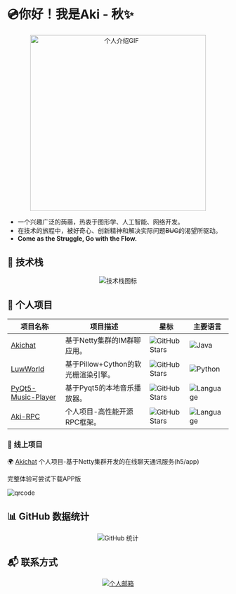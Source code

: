 #  💿你好！我是Aki - 秋✨

<div align="center">
  <img src=https://media.giphy.com/media/3oz8xur099boo4N9aU/giphy.gif?cid=790b7611z8n7me104peprcxgnzyvrrwvvyfe7sode229wxxj&ep=v1_gifs_search&rid=giphy.gif&ct=g width="auto" height="400" alt="个人介绍GIF" style="object-fit: cover; object-position: center;">
</div>

- 一个兴趣广泛的蒟蒻，热衷于图形学、人工智能、网络开发。
- 在技术的旅程中，被好奇心、创新精神和解决实际问题~~BUG~~的渴望所驱动。
- **Come as the Struggle, Go with the Flow.**


## 🔧 技术栈

<div align="center">
  <img src="https://skillicons.dev/icons?i=java,cpp,python,go,rust,html,js,vue,nodejs,docker,cs,unity,aws,git,figma" alt="技术栈图标">
</div>


## 🌟 个人项目

| 项目名称                                         | 项目描述                                         | 星标                                                         | 主要语言                                                     |
| ------------------------------------------------ | ------------------------------------------------ | ------------------------------------------------------------ | ------------------------------------------------------------ |
| [Akichat](https://github.com/aki-zone/Akichat) | 基于Netty集群的IM群聊应用。 | ![GitHub Stars](https://img.shields.io/github/stars/aki-zone/Akichat?style=social) | ![Java](https://img.shields.io/github/languages/top/aki-zone/Akichat) |
| [LuwWorld](https://github.com/aki-zone/LuwWorld) | 基于Pillow+Cython的软光栅渲染引擎。 | ![GitHub Stars](https://img.shields.io/github/stars/aki-zone/LuwWorld?style=social) | ![Python](https://img.shields.io/github/languages/top/aki-zone/LuwWorld) |
| [PyQt5-Music-Player](https://github.com/aki-zone/PyQT5-Music-Player)     | 基于Pyqt5的本地音乐播放器。       | ![GitHub Stars](https://img.shields.io/github/stars/aki-zone/PyQt5-Music-Player?style=social) | ![Language](https://img.shields.io/github/languages/top/aki-zone/PyQt5-Music-Player) |
| [Aki-RPC](https://github.com/aki-zone/Aki-RPC) | 个人项目-高性能开源RPC框架。             | ![GitHub Stars](https://img.shields.io/github/stars/aki-zone/Aki-RPC?style=social) | ![Language](https://img.shields.io/github/languages/top/aki-zone/Aki-RPC) |

<!--
## 🌐 在线足迹 

🔗[个人博客(维护ing...)]()- 日常维修记录、教程和个人心路。
-->

### 🚀 线上项目

🌍 [Akichat](http://103.112.96.237:8082/) 个人项目-基于Netty集群开发的在线聊天通讯服务(h5/app)

  完整体验可尝试下载APP版

  ![qrcode](http://103.112.96.237:8001/api/v1/buckets/akichat/objects/download?preview=true&prefix=common%2FjTfsVbdh.png&version_id=null)

## 📊 GitHub 数据统计

<div align="center">
  <img src="https://github-readme-stats.vercel.app/api?username=aki-zone&show_icons=true&theme=radical&locale=cn" alt="GitHub 统计">
</div>

## 📬 联系方式

<div align="center">
  <a href="mailto:Makizora@qq.com">
    <img src="https://img.shields.io/badge/mail-D14836?style=for-the-badge&logo=gmail&logoColor=white" alt="个人邮箱">
  </a>
</div>

